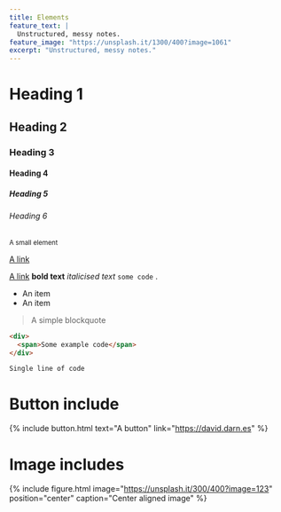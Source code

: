 ```yaml
---
title: Elements
feature_text: |
  Unstructured, messy notes.
feature_image: "https://unsplash.it/1300/400?image=1061"
excerpt: "Unstructured, messy notes."
---
```


# Heading 1

## Heading 2

### Heading 3

#### Heading 4

##### Heading 5

###### Heading 6

<small>A small element</small>

[A link](https://david.darn.es "A link")

[A link](https://david.darn.es "A link")  **bold text**  _italicised text_  `some code` .

* An item
* An item


> A simple blockquote

``` html
<div>
  <span>Some example code</span>
</div>
```

`Single line of code`

# Button include

{% include button.html text="A button" link="https://david.darn.es" %}

# Image includes

{% include figure.html image="https://unsplash.it/300/400?image=123" position="center" caption="Center aligned image" %}
